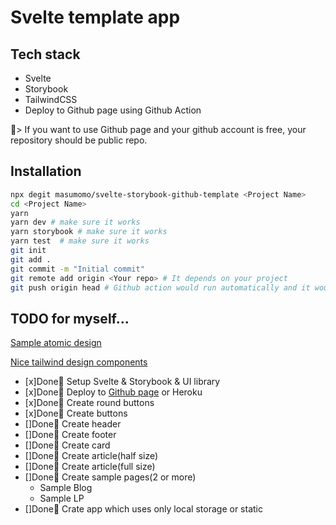 # Svelte template app

## Tech stack
- Svelte
- Storybook
- TailwindCSS
- Deploy to Github page using Github Action
  
> If you want to use Github page and your github account is free, your repository should be public repo.

## Installation
```bash
npx degit masumomo/svelte-storybook-github-template <Project Name>
cd <Project Name>
yarn
yarn dev # make sure it works
yarn storybook # make sure it works
yarn test  # make sure it works
git init
git add .
git commit -m "Initial commit"
git remote add origin <Your repo> # It depends on your project
git push origin head # Github action would run automatically and it would be deployed!
```

## TODO for myself...

[Sample atomic design](https://atomicdesign.bradfrost.com/chapter-2/#atomic-design-is-for-user-interfaces)

[Nice tailwind design components](https://tailwindui.com/components?utm_source=tailwindcss&utm_medium=navigation)

- [x]Done🎉 Setup Svelte & Storybook & UI library
- [x]Done🎉 Deploy to [Github page](https://community.thenetninja.co.uk/t/deploying-my-svelte-app-to-github-pages/762?ref=creativetim) or Heroku 
- [x]Done🎉 Create round buttons
- [x]Done🎉 Create buttons
- []Done🎉 Create header
- []Done🎉 Create footer
- []Done🎉 Create card
- []Done🎉 Create article(half size)
- []Done🎉 Create article(full size)
- []Done🎉 Create sample pages(2 or more) 
  - Sample Blog 
  - Sample LP
- []Done🎉 Crate app which uses only local storage or static
